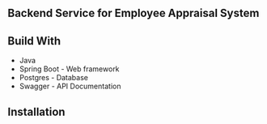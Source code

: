 ## Backend Service for Employee Appraisal System


## Build With
- Java 
- Spring Boot - Web framework 
- Postgres - Database
- Swagger - API Documentation


## Installation
